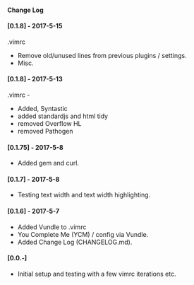 #### Change Log


#### [0.1.8] - 2017-5-15

.vimrc

- Remove old/unused lines from previous plugins / settings.
- Misc.

#### [0.1.8] - 2017-5-13

.vimrc - 

- Added, Syntastic
- added standardjs and html tidy
- removed Overflow HL
- removed Pathogen


#### [0.1.75] - 2017-5-8

- Added gem and curl.

#### [0.1.7] - 2017-5-8

- Testing text width and text width highlighting.

#### [0.1.6] - 2017-5-7

- Added Vundle to .vimrc
- You Complete Me (YCM) / config via Vundle.
- Added Change Log (CHANGELOG.md).

#### [0.0.-]

- Initial setup and testing with a few vimrc iterations etc.
